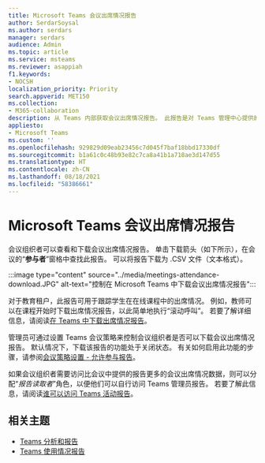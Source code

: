 ```yaml
---
title: Microsoft Teams 会议出席情况报告
author: SerdarSoysal
ms.author: serdars
manager: serdars
audience: Admin
ms.topic: article
ms.service: msteams
ms.reviewer: asappiah
f1.keywords:
- NOCSH
localization_priority: Priority
search.appverid: MET150
ms.collection:
- M365-collaboration
description: 从 Teams 内部获取会议出席情况报告。 此报告是对 Teams 管理中心提供的使用情况报告的补充。
appliesto:
- Microsoft Teams
ms.custom: ''
ms.openlocfilehash: 929829d09eab23456c7d045f7baf18bbd17330df
ms.sourcegitcommit: b1a61c0c48b93e82c7ca8a41b1a718ae3d147d55
ms.translationtype: HT
ms.contentlocale: zh-CN
ms.lasthandoff: 08/18/2021
ms.locfileid: "58386661"
---
```

# <a name="microsoft-teams-meeting-attendance-report"></a>Microsoft Teams 会议出席情况报告

会议组织者可以查看和下载会议出席情况报告。 单击下载箭头（如下所示），在会议的“**参与者**”窗格中查找此报告。 可以将报告下载为 .CSV 文件（文本格式）。

:::image type="content" source="../media/meetings-attendance-download.JPG" alt-text="控制在 Microsoft Teams 中下载会议出席情况报告":::

对于教育租户，此报告可用于跟踪学生在在线课程中的出席情况。 例如，教师可以在课程开始时下载出席情况报告，以此简单地执行“滚动呼叫”。 若要了解详细信息，请阅读[在 Teams 中下载出席情况报告](https://support.office.com/article/download-attendance-reports-in-teams-ae7cf170-530c-47d3-84c1-3aedac74d310)。

管理员可通过设置 Teams 会议策略来控制会议组织者是否可以下载会议出席情况报告。 默认情况下，下载该报告的功能处于关闭状态。 有关如何启用此功能的步骤，请参阅[会议策略设置 - 允许参与报告](../meeting-policies-in-teams-general.md#allow-engagement-report)。

如果会议组织者需要访问比会议中提供的报告更多的会议出席情况数据，则可以分配“*报告读取者*”角色，以便他们可以自行访问 Teams 管理员报告。 若要了解此信息，请阅读[谁可以访问 Teams 活动报告](../teams-activity-reports.md#who-can-access-the-teams-activity-reports)。 

## <a name="related-topics"></a>相关主题

- [Teams 分析和报告](teams-reporting-reference.md)
- [Teams 使用情况报告](teams-usage-report.md)
